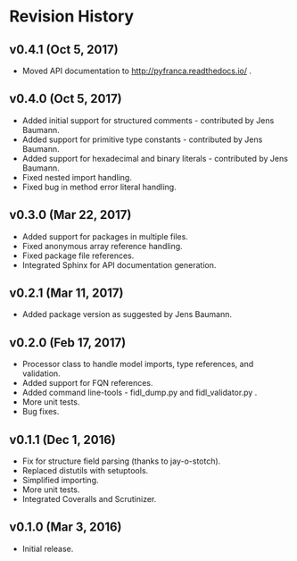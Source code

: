
Revision History
================

v0.4.1 (Oct 5, 2017)
--------------------
- Moved API documentation to http://pyfranca.readthedocs.io/ .

v0.4.0 (Oct 5, 2017)
--------------------
- Added initial support for structured comments - contributed by Jens Baumann.
- Added support for primitive type constants - contributed by Jens Baumann.
- Added support for hexadecimal and binary literals - contributed by Jens Baumann.
- Fixed nested import handling.
- Fixed bug in method error literal handling.

v0.3.0 (Mar 22, 2017)
---------------------
- Added support for packages in multiple files.
- Fixed anonymous array reference handling.
- Fixed package file references.
- Integrated Sphinx for API documentation generation.

v0.2.1 (Mar 11, 2017)
---------------------
- Added package version as suggested by Jens Baumann.

v0.2.0 (Feb 17, 2017)
---------------------
- Processor class to handle model imports, type references, and validation.
- Added support for FQN references.
- Added command line-tools - fidl_dump.py and fidl_validator.py .
- More unit tests.
- Bug fixes.

v0.1.1 (Dec 1, 2016)
--------------------
- Fix for structure field parsing (thanks to jay-o-stotch).
- Replaced distutils with setuptools.
- Simplified importing.
- More unit tests.
- Integrated Coveralls and Scrutinizer.

v0.1.0 (Mar 3, 2016)
--------------------
- Initial release.
